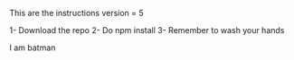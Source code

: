 This are the instructions
version = 5

1- Download the repo
2- Do npm install
3- Remember to wash your hands

I am batman